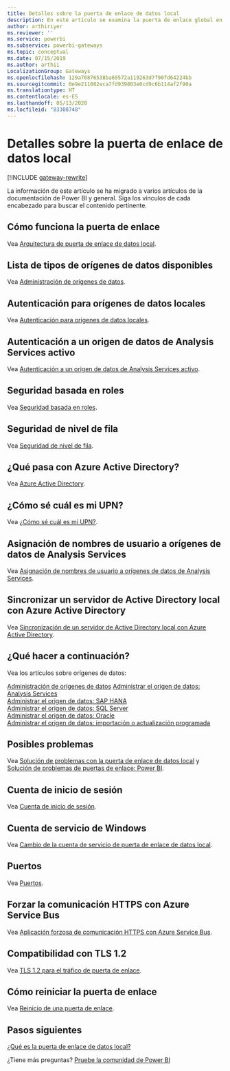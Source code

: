 ```yaml
---
title: Detalles sobre la puerta de enlace de datos local
description: En este artículo se examina la puerta de enlace global en profundidad. Describe cómo funciona el servicio con Azure Active Directory y Active Directory local cuando se trabaja con Analysis Services
author: arthiriyer
ms.reviewer: ''
ms.service: powerbi
ms.subservice: powerbi-gateways
ms.topic: conceptual
ms.date: 07/15/2019
ms.author: arthii
LocalizationGroup: Gateways
ms.openlocfilehash: 129a76876538ba69572a119263d7f90fd64224bb
ms.sourcegitcommit: 0e9e211082eca7fd939803e0cd9c6b114af2f90a
ms.translationtype: HT
ms.contentlocale: es-ES
ms.lasthandoff: 05/13/2020
ms.locfileid: "83308748"
---
```

# <a name="on-premises-data-gateway-in-depth"></a>Detalles sobre la puerta de enlace de datos local

[!INCLUDE [gateway-rewrite](../includes/gateway-rewrite.md)]

La información de este artículo se ha migrado a varios artículos de la documentación de Power BI y general. Siga los vínculos de cada encabezado para buscar el contenido pertinente.

## <a name="how-the-gateway-works"></a>Cómo funciona la puerta de enlace

Vea [Arquitectura de puerta de enlace de datos local](/data-integration/gateway/service-gateway-onprem-indepth).

## <a name="list-of-available-data-source-types"></a>Lista de tipos de orígenes de datos disponibles

Vea [Administración de orígenes de datos](service-gateway-data-sources.md).

## <a name="authentication-to-on-premises-data-sources"></a>Autenticación para orígenes de datos locales

Vea [Autenticación para orígenes de datos locales](/data-integration/gateway/service-gateway-onprem-indepth#authentication-to-on-premises-data-sources).

## <a name="authentication-to-a-live-analysis-services-data-source"></a>Autenticación a un origen de datos de Analysis Services activo

Vea [Autenticación a un origen de datos de Analysis Services activo](service-gateway-enterprise-manage-ssas.md#authentication-to-a-live-analysis-services-data-source).

## <a name="role-based-security"></a>Seguridad basada en roles

Vea [Seguridad basada en roles](service-gateway-enterprise-manage-ssas.md#role-based-security).

## <a name="row-level-security"></a>Seguridad de nivel de fila

Vea [Seguridad de nivel de fila](service-gateway-enterprise-manage-ssas.md#row-level-security).

## <a name="what-about-azure-active-directory"></a>¿Qué pasa con Azure Active Directory?

Vea [Azure Active Directory](/data-integration/gateway/service-gateway-onprem-indepth#azure-active-directory).

## <a name="how-do-i-tell-what-my-upn-is"></a>¿Cómo sé cuál es mi UPN?

Vea [¿Cómo sé cuál es mi UPN?](/data-integration/gateway/service-gateway-onprem-indepth#how-do-i-tell-what-my-upn-is).

## <a name="map-user-names-for-analysis-services-data-sources"></a>Asignación de nombres de usuario a orígenes de datos de Analysis Services

Vea [Asignación de nombres de usuario a orígenes de datos de Analysis Services](service-gateway-enterprise-manage-ssas.md#map-user-names-for-analysis-services-data-sources).

## <a name="synchronize-an-on-premises-active-directory-with-azure-active-directory"></a>Sincronizar un servidor de Active Directory local con Azure Active Directory

Vea [Sincronización de un servidor de Active Directory local con Azure Active Directory](/data-integration/gateway/service-gateway-onprem-indepth#synchronize-an-on-premises-active-directory-with-azure-active-directory).

## <a name="what-to-do-next"></a>¿Qué hacer a continuación?

Vea los artículos sobre orígenes de datos:

[Administración de orígenes de datos](service-gateway-data-sources.md)
[Administrar el origen de datos: Analysis Services](service-gateway-enterprise-manage-ssas.md)  
[Administrar el origen de datos: SAP HANA](service-gateway-enterprise-manage-sap.md)  
[Administrar el origen de datos: SQL Server](service-gateway-enterprise-manage-sql.md)  
[Administrar el origen de datos: Oracle](service-gateway-onprem-manage-oracle.md)  
[Administrar el origen de datos: importación o actualización programada](service-gateway-enterprise-manage-scheduled-refresh.md)  

## <a name="where-things-can-go-wrong"></a>Posibles problemas

Vea [Solución de problemas con la puerta de enlace de datos local](/data-integration/gateway/service-gateway-tshoot) y [Solución de problemas de puertas de enlace: Power BI](service-gateway-onprem-tshoot.md).

## <a name="sign-in-account"></a>Cuenta de inicio de sesión

Vea [Cuenta de inicio de sesión](/data-integration/gateway/service-gateway-onprem-indepth#sign-in-account).

## <a name="windows-service-account"></a>Cuenta de servicio de Windows

Vea [Cambio de la cuenta de servicio de puerta de enlace de datos local](/data-integration/gateway/service-gateway-service-account).

## <a name="ports"></a>Puertos

Vea [Puertos](/data-integration/gateway/service-gateway-communication#ports).

## <a name="forcing-https-communication-with-azure-service-bus"></a>Forzar la comunicación HTTPS con Azure Service Bus

Vea [Aplicación forzosa de comunicación HTTPS con Azure Service Bus](/data-integration/gateway/service-gateway-communication#force-https-communication-with-azure-service-bus).

## <a name="support-for-tls-12"></a>Compatibilidad con TLS 1.2

Vea [TLS 1.2 para el tráfico de puerta de enlace](/data-integration/gateway/service-gateway-communication#tls-12-for-gateway-traffic).

## <a name="how-to-restart-the-gateway"></a>Cómo reiniciar la puerta de enlace

Vea [Reinicio de una puerta de enlace](/data-integration/gateway/service-gateway-restart).

## <a name="next-steps"></a>Pasos siguientes

[¿Qué es la puerta de enlace de datos local?](service-gateway-onprem.md)

¿Tiene más preguntas? [Pruebe la comunidad de Power BI](https://community.powerbi.com/)